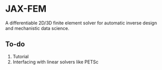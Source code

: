 # JAX-FEM

A differentiable 2D/3D finite element solver for automatic inverse design and mechanistic data science.


## To-do

1. Tutorial
2. Interfacing with linear solvers like PETSc


 
